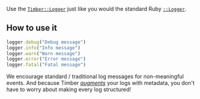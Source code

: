 Use the [`Timber::Logger`](http://www.rubydoc.info/github/timberio/timber-ruby/Timber/Logger) just like you would the standard Ruby [`::Logger`](https://ruby-doc.org/stdlib-2.4.0/libdoc/logger/rdoc/Logger.html).


## How to use it

```ruby
logger.debug("Debug message")
logger.info("Info message")
logger.warn("Warn message")
logger.error("Error message")
logger.fatal("Fatal message")
```

We encourage standard / traditional log messages for non-meaningful events. And because Timber [_augments_](/docs/concepts/structuring-through-augmentation) your logs with metadata, you don't have to worry about making every log structured!
